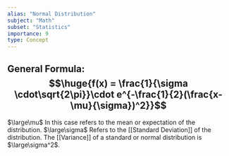 ```yaml
---
alias: "Normal Distribution"
subject: "Math"
subset: "Statistics"
importance: 9
type: Concept
---
```




## General Formula: $$\huge{f(x) = \frac{1}{\sigma \cdot\sqrt{2\pi}}\cdot e^{-\frac{1}{2}(\frac{x-\mu}{\sigma})^2}}$$
$\large\mu$ In this case refers to the mean or expectation of the distribution.
$\large\sigma$ Refers to the [[Standard Deviation]] of the distribution.
The [[Variance]] of a standard or normal distribution is $\large\sigma^2$.


